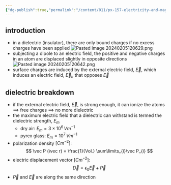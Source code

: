 ```yaml
---
{"dg-publish":true,"permalink":"/content/011/px-157-electricity-and-magnetism/px-157-b-electric-fields/iii-properties/px-157-b12a-dielectrics/","noteIcon":"1","created":"2024-10-01T18:27:10.123+01:00","updated":"2024-11-26T20:08:46.909+00:00"}
---
```


## introduction
- in a dielectric (insulator), there are only bound charges if no excess charges have been applied
![Pasted image 20240205120629.png](/img/user/pics/Pasted%20image%2020240205120629.png)
- subjecting a dipole to an electric field, the positive and negative charges in an atom are displaced slightly in opposite directions
![Pasted image 20240205120642.png](/img/user/pics/Pasted%20image%2020240205120642.png)
- surface charges are induced by the external electric field, $\vec E$, which induces an electric field, $\vec E_{i}$, that opposes $\vec E$
## dielectric breakdown
- if the external electric field, $\vec E$, is strong enough, it can ionize the atoms $\implies$ free charges $\implies$ no more dielectric
- the maximum electric field that a dielectric can withstand is termed the dielectric strength, $E_{m}$
	- dry air: $E_{m}= 3\times10^{6}\,Vm^{-1}$
	- pyrex glass: $E_{m}= 10^{7}\,Vm^{-1}$
- polarization density $[Cm^{-2}]$:
$$
\vec P (\vec r) = \frac{1}{Vol.} \sum\limits_{i}\vec P_{i}
$$
- electric displacement vector $[Cm^{-2}]$:
$$
\vec D = \epsilon_{0}\vec E + \vec P
$$
- $\vec P$ and $\vec E$ are along the same direction

